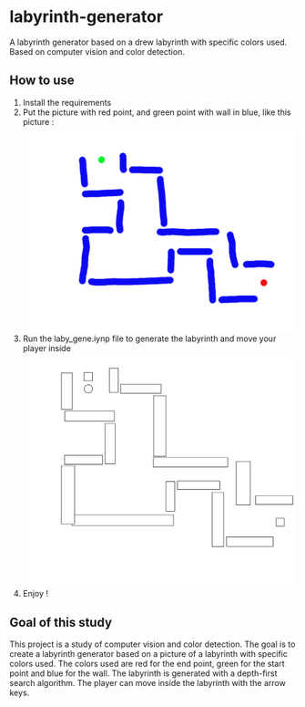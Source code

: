 # labyrinth-generator
A labyrinth generator based on a drew labyrinth with specific colors used. Based on computer vision and color detection.

## How to use
1. Install the requirements
2. Put the picture with red point, and green point with wall in blue, like this picture :
![labyrinth_created](files/laby_rgb.png)
3. Run the laby_gene.iynp file to generate the labyrinth and move your player inside
![laby_gene](laby_generateed.png)
4. Enjoy !


## Goal of this study
This project is a study of computer vision and color detection. The goal is to create a labyrinth generator based on a picture of a labyrinth with specific colors used. The colors used are red for the end point, green for the start point and blue for the wall. The labyrinth is generated with a depth-first search algorithm. The player can move inside the labyrinth with the arrow keys.

